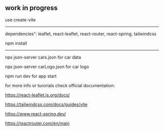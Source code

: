 work in progress
-----------------------------------------------

use create-vite

-----------------------------------------------

dependencies": leaflet, react-leaflet, react-router, react-spring, tailwindcss

npm install

-----------------------------------------------

npx json-server cars.json for car data

npx json-server carLogo.json for car logo

npm run dev for app start


for more info or turorials check official documentation:

https://react-leaflet.js.org/docs/

https://tailwindcss.com/docs/guides/vite

https://www.react-spring.dev/

https://reactrouter.com/en/main
